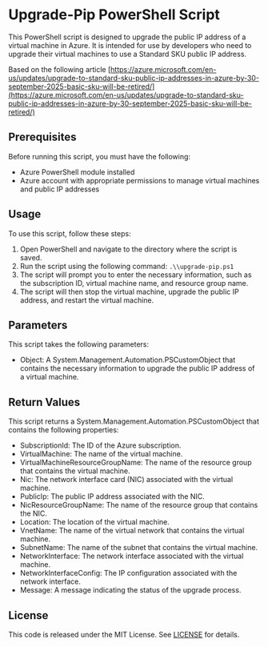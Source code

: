 # Upgrade-Pip PowerShell Script

This PowerShell script is designed to upgrade the public IP address of a virtual machine in Azure. It is intended for use by developers who need to upgrade their virtual machines to use a Standard SKU public IP address.

Based on the following article [https://azure.microsoft.com/en-us/updates/upgrade-to-standard-sku-public-ip-addresses-in-azure-by-30-september-2025-basic-sku-will-be-retired/](https://azure.microsoft.com/en-us/updates/upgrade-to-standard-sku-public-ip-addresses-in-azure-by-30-september-2025-basic-sku-will-be-retired/)

## Prerequisites

Before running this script, you must have the following:

- Azure PowerShell module installed
- Azure account with appropriate permissions to manage virtual machines and public IP addresses

## Usage

To use this script, follow these steps:

1. Open PowerShell and navigate to the directory where the script is saved.
2. Run the script using the following command: `.\\upgrade-pip.ps1`
3. The script will prompt you to enter the necessary information, such as the subscription ID, virtual machine name, and resource group name.
4. The script will then stop the virtual machine, upgrade the public IP address, and restart the virtual machine.

## Parameters

This script takes the following parameters:

- Object: A System.Management.Automation.PSCustomObject that contains the necessary information to upgrade the public IP address of a virtual machine.

## Return Values

This script returns a System.Management.Automation.PSCustomObject that contains the following properties:

- SubscriptionId: The ID of the Azure subscription.
- VirtualMachine: The name of the virtual machine.
- VirtualMachineResourceGroupName: The name of the resource group that contains the virtual machine.
- Nic: The network interface card (NIC) associated with the virtual machine.
- PublicIp: The public IP address associated with the NIC.
- NicResourceGroupName: The name of the resource group that contains the NIC.
- Location: The location of the virtual machine.
- VnetName: The name of the virtual network that contains the virtual machine.
- SubnetName: The name of the subnet that contains the virtual machine.
- NetworkInterface: The network interface associated with the virtual machine.
- NetworkInterfaceConfig: The IP configuration associated with the network interface.
- Message: A message indicating the status of the upgrade process.

## License

This code is released under the MIT License. See [LICENSE](LICENSE) for details.
